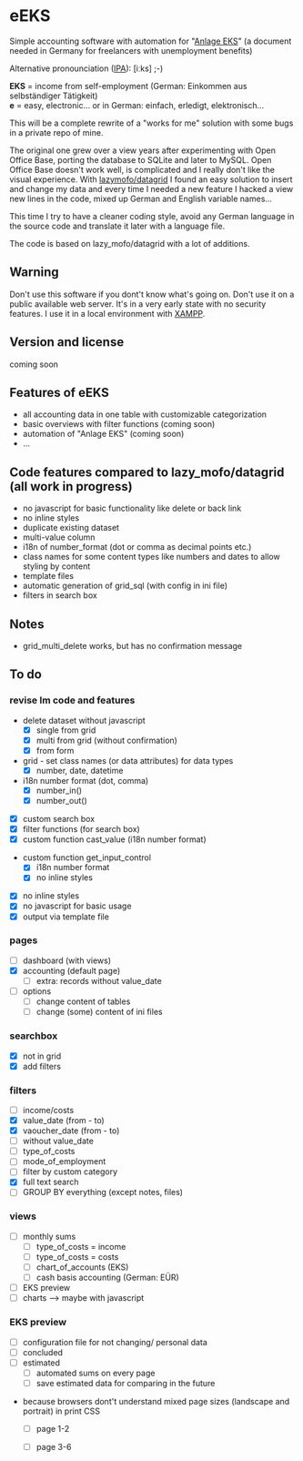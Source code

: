 # eEKS

Simple accounting software with automation for "[Anlage EKS][1]" (a document needed in Germany for freelancers with unemployment benefits)

Alternative pronounciation ([IPA][2]): [iːks] ;-)

__EKS__ = income from self-employment (German: Einkommen aus selbständiger Tätigkeit)  
__e__ = easy, electronic... or in German: einfach, erledigt, elektronisch...

This will be a complete rewrite of a "works for me" solution with some bugs in a private repo of mine.

The original one grew over a view years after experimenting with Open Office Base, porting the database to SQLite and later to MySQL. Open Office Base doesn't work well, is complicated and I really don't like the visual experience. With [lazymofo/datagrid][3] I found an easy solution to insert and change my data and every time I needed a new feature I hacked a view new lines in the code, mixed up German and English variable names...

This time I try to have a cleaner coding style, avoid any German language in the source code and translate it later with a language file.

The code is based on lazy_mofo/datagrid with a lot of additions.

## Warning

Don't use this software if you dont't know what's going on. Don't use it on a public available web server. It's in a very early state with no security features. I use it in a local environment with [XAMPP][4].

## Version and license

coming soon

## Features of eEKS

* all accounting data in one table with customizable categorization
* basic overviews with filter functions (coming soon)
* automation of "Anlage EKS" (coming soon)
* ...

## Code features compared to lazy_mofo/datagrid (all work in progress)

* no javascript for basic functionality like delete or back link
* no inline styles
* duplicate existing dataset
* multi-value column
* i18n of number_format (dot or comma as decimal points etc.)
* class names for some content types like numbers and dates to allow styling by content
* template files
* automatic generation of grid_sql (with config in ini file)
* filters in search box

## Notes

* grid_multi_delete works, but has no confirmation message

## To do

### revise lm code and features

* delete dataset without javascript
  * [x] single from grid
  * [x] multi from grid (without confirmation)
  * [x] from form
* grid - set class names (or data attributes) for data types
  * [x] number, date, datetime
* i18n number format (dot, comma)
  * [x] number_in()
  * [x] number_out()
* [x] custom search box
* [x] filter functions (for search box)
* [x] custom function cast_value (i18n number format)
* custom function get_input_control
  * [x] i18n number format
  * [x] no inline styles
* [x] no inline styles
* [x] no javascript for basic usage
* [x] output via template file

### pages

* [ ] dashboard (with views)
* [x] accounting (default page)
  * [ ] extra: records without value_date
* [ ] options
  * [ ] change content of tables
  * [ ] change (some) content of ini files

### searchbox

* [x] not in grid
* [x] add filters

### filters

* [ ] income/costs
* [x] value_date (from - to)
* [x] vaoucher_date (from - to)
* [ ] without value_date
* [ ] type_of_costs
* [ ] mode_of_employment
* [ ] filter by custom category
* [x] full text search
* [ ] GROUP BY everything (except notes, files)

### views

* [ ] monthly sums
  * [ ] type_of_costs = income
  * [ ] type_of_costs = costs
  * [ ] chart_of_accounts (EKS)
  * [ ] cash basis accounting (German: EÜR)
* [ ] EKS preview
* [ ] charts --> maybe with javascript

### EKS preview

* [ ] configuration file for not changing/ personal data
* [ ] concluded
* [ ] estimated
  * [ ] automated sums on every page
  * [ ] save estimated data for comparing in the future
* because browsers dont't understand mixed page sizes (landscape and portrait) in print CSS
  * [ ] page 1-2
  * [ ] page 3-6










 [1]: https://www3.arbeitsagentur.de/web/content/DE/Formulare/Detail/index.htm?dfContentId=L6019022DSTBAI516946
 [2]: https://en.wiktionary.org/wiki/Wiktionary:International_Phonetic_Alphabet
 [3]: https://github.com/lazymofo/datagrid
 [4]: https://www.apachefriends.org/index.html